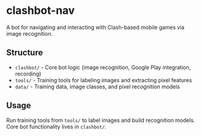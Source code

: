 # clashbot-nav

A bot for navigating and interacting with Clash-based mobile games via image recognition.

## Structure

- `clashbot/` - Core bot logic (image recognition, Google Play integration, recording)
- `tools/` - Training tools for labeling images and extracting pixel features
- `data/` - Training data, image classes, and pixel recognition models

## Usage

Run training tools from `tools/` to label images and build recognition models. Core bot functionality lives in `clashbot/`.
